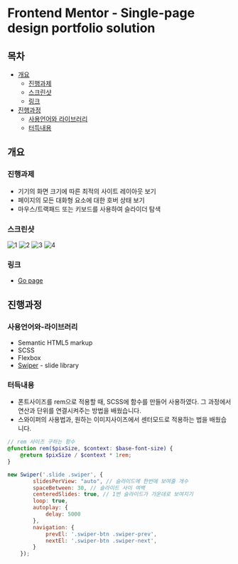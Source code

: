 # Frontend Mentor - Single-page design portfolio solution

## 목차

- [개요](#개요)
  - [진행과제](#진행과제)
  - [스크린샷](#스크린샷)
  - [링크](#링크)
- [진행과정](#진행과정)
  - [사용언어와 라이브러리](#사용언어와-라이브러리)
  - [터득내용](#터득내용)


## 개요

### 진행과제

- 기기의 화면 크기에 따른 최적의 사이트 레이아웃 보기
- 페이지의 모든 대화형 요소에 대한 호버 상태 보기
- 마우스/트랙패드 또는 키보드를 사용하여 슬라이더 탐색

### 스크린샷

![1](https://user-images.githubusercontent.com/76725512/191451369-a600f059-c7bb-4742-955c-6d87950f72dc.JPG)
![2](https://user-images.githubusercontent.com/76725512/191451375-e6eeb504-82d6-4293-8d4e-557da348403a.JPG)
![3](https://user-images.githubusercontent.com/76725512/191451378-e4e952cc-d30f-4138-993c-c897847aff75.JPG)
![4](https://user-images.githubusercontent.com/76725512/191451383-5384c743-164e-4f6b-bb48-57aaa3dcf1ed.JPG)

### 링크

- [Go page](https://your-solution-url.com)



## 진행과정

### 사용언어와-라이브러리

- Semantic HTML5 markup
- SCSS
- Flexbox
- [Swiper](https://swiperjs.com/) - slide library


### 터득내용

* 폰트사이즈를 rem으로 적용할 때, SCSS에 함수를 만들어 사용하였다. 그 과정에서 연산과 단위를 연결시켜주는 방법을 배웠습니다.
* 스와이퍼의 사용법과, 원하는 이미지사이즈에서 센터모드로 적용하는 법을 배웠습니다.


```scss
// rem 사이즈 구하는 함수
@function rem($pixSize, $context: $base-font-size) {
    @return $pixSize / $context * 1rem;
}
```
```javascript
new Swiper('.slide .swiper', {
        slidesPerView: "auto", // 슬라이드에 한번에 보여줄 개수
        spaceBetween: 30, // 슬라이드 사이 여백
        centeredSlides: true, // 1번 슬라이드가 가운데로 보여지기
        loop: true,
        autoplay: {
            delay: 5000
        },
        navigation: {
            prevEl: '.swiper-btn .swiper-prev',
            nextEl: '.swiper-btn .swiper-next',
        }
    });
```